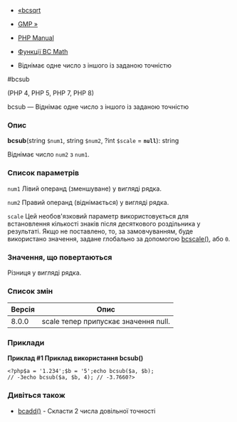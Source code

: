 - [«bcsqrt](function.bcsqrt.md)
- [GMP »](book.gmp.md)

- [PHP Manual](index.md)
- [Функції BC Math](ref.bc.md)
- Віднімає одне число з іншого із заданою точністю

#bcsub

(PHP 4, PHP 5, PHP 7, PHP 8)

bcsub — Віднімає одне число з іншого із заданою точністю

### Опис

**bcsub**(string `$num1`, string `$num2`, ?int `$scale` = **`null`**):
string

Віднімає число `num2` з `num1`.

### Список параметрів

`num1`
Лівий операнд (зменшуване) у вигляді рядка.

`num2`
Правий операнд (віднімається) у вигляді рядка.

`scale`
Цей необов'язковий параметр використовується для встановлення кількості
знаків після десяткового роздільника у результаті. Якщо не поставлено, то,
за замовчуванням, буде використано значення, задане глобально за допомогою
[bcscale()](function.bcscale.md), або `0`.

### Значення, що повертаються

Різниця у вигляді рядка.

### Список змін

| Версія | Опис                                 |
|--------|--------------------------------------|
| 8.0.0  | scale тепер припускає значення null. |

### Приклади

**Приклад #1 Приклад використання **bcsub()****

` <?php$a = '1.234';$b = '5';echo bcsub($a, $b); // -3echo bcsub($a, $b, 4); // -3.7660?> `

### Дивіться також

- [bcadd()](function.bcadd.md) - Скласти 2 числа довільної
точності
